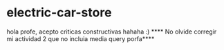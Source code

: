 # electric-car-store
hola profe, acepto criticas constructivas hahaha :)
**** No olvide corregir mi actividad 2 que no incluia media query porfa****
